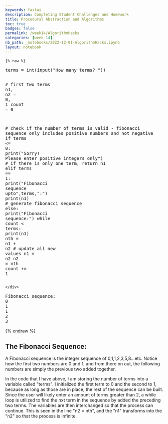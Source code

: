 ```yaml
---
keywords: fastai
description: Completing Student Challenges and Homework
title: Procedural Abstraction and Algorithms
toc: true
badges: false
permalink: /week14/AlgorithmHacks
categories: [week 14]
nb_path: _notebooks/2022-12-01-AlgorithmHacks.ipynb
layout: notebook
---
```


<!--
#################################################
### THIS FILE WAS AUTOGENERATED! DO NOT EDIT! ###
#################################################
# file to edit: _notebooks/2022-12-01-AlgorithmHacks.ipynb
-->

<div class="container" id="notebook-container">
        
    {% raw %}
    
<div class="cell border-box-sizing code_cell rendered">
<div class="input">

<div class="inner_cell">
    <div class="input_area">
<div class=" highlight hl-ipython3"><pre><span></span><span class="n">terms</span> <span class="o">=</span> <span class="nb">int</span><span class="p">(</span><span class="nb">input</span><span class="p">(</span><span class="s2">&quot;How many terms? &quot;</span><span class="p">))</span>

<span class="c1"># first two terms</span>
<span class="n">n1</span><span class="p">,</span> <span class="n">n2</span> <span class="o">=</span> <span class="mi">0</span><span class="p">,</span> <span class="mi">1</span>
<span class="n">count</span> <span class="o">=</span> <span class="mi">0</span>

<span class="c1"># check if the number of terms is valid - fibonacci sequence only includes positive numbers and not negative</span>
<span class="k">if</span> <span class="n">terms</span> <span class="o">&lt;=</span> <span class="mi">0</span><span class="p">:</span>
   <span class="nb">print</span><span class="p">(</span><span class="s2">&quot;Sorry! Please enter positive integers only&quot;</span><span class="p">)</span>
<span class="c1"># if there is only one term, return n1</span>
<span class="k">elif</span> <span class="n">terms</span> <span class="o">==</span> <span class="mi">1</span><span class="p">:</span>
   <span class="nb">print</span><span class="p">(</span><span class="s2">&quot;Fibonacci sequence upto&quot;</span><span class="p">,</span><span class="n">terms</span><span class="p">,</span><span class="s2">&quot;:&quot;</span><span class="p">)</span>
   <span class="nb">print</span><span class="p">(</span><span class="n">n1</span><span class="p">)</span>
<span class="c1"># generate fibonacci sequence</span>
<span class="k">else</span><span class="p">:</span>
   <span class="nb">print</span><span class="p">(</span><span class="s2">&quot;Fibonacci sequence:&quot;</span><span class="p">)</span>
   <span class="k">while</span> <span class="n">count</span> <span class="o">&lt;</span> <span class="n">terms</span><span class="p">:</span>
       <span class="nb">print</span><span class="p">(</span><span class="n">n1</span><span class="p">)</span>
       <span class="n">nth</span> <span class="o">=</span> <span class="n">n1</span> <span class="o">+</span> <span class="n">n2</span>
       <span class="c1"># update all new values</span>
       <span class="n">n1</span> <span class="o">=</span> <span class="n">n2</span>
       <span class="n">n2</span> <span class="o">=</span> <span class="n">nth</span>
       <span class="n">count</span> <span class="o">+=</span> <span class="mi">1</span>
</pre></div>

    </div>
</div>
</div>

<div class="output_wrapper">
<div class="output">

<div class="output_area">

<div class="output_subarea output_stream output_stdout output_text">
<pre>Fibonacci sequence:
0
1
1
2
3
</pre>
</div>
</div>

</div>
</div>

</div>
    {% endraw %}

<div class="cell border-box-sizing text_cell rendered"><div class="inner_cell">
<div class="text_cell_render border-box-sizing rendered_html">
<h2 id="The-Fibonacci-Sequence:">The Fibonacci Sequence:<a class="anchor-link" href="#The-Fibonacci-Sequence:"> </a></h2><p>A Fibonacci sequence is the integer sequence of 0,1,1,2,3,5,8...etc. Notice how the first two numbers are 0 and 1, and from there on out, the following numbers are simply the previous two added together.</p>
<p>In the code that I have above, I am storing the number of terms into a variable called "terms". I initialized the first term to 0 and the second to 1, because as long as those are in place, the rest of the sequence can be built. Since the user will likely enter an amount of terms greater than 2, a while loop is utilized to find the nxt term in the sequence by added the preceding two terms. The variables are then interchanged so that the process can continue. This is seen in the line "n2 = nth", and the "n1" transforms into the "n2" so that the process is infinite.</p>

</div>
</div>
</div>
</div>
 

